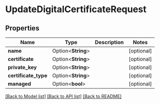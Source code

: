 # UpdateDigitalCertificateRequest

## Properties

Name | Type | Description | Notes
------------ | ------------- | ------------- | -------------
**name** | Option<**String**> |  | [optional]
**certificate** | Option<**String**> |  | [optional]
**private_key** | Option<**String**> |  | [optional]
**certificate_type** | Option<**String**> |  | [optional]
**managed** | Option<**bool**> |  | [optional]

[[Back to Model list]](../README.md#documentation-for-models) [[Back to API list]](../README.md#documentation-for-api-endpoints) [[Back to README]](../README.md)


